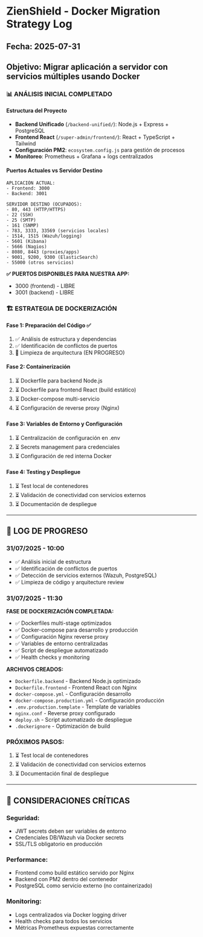 # ZienShield - Docker Migration Strategy Log

## Fecha: 2025-07-31
## Objetivo: Migrar aplicación a servidor con servicios múltiples usando Docker

### 📊 ANÁLISIS INICIAL COMPLETADO

#### Estructura del Proyecto
- **Backend Unificado** (`/backend-unified/`): Node.js + Express + PostgreSQL
- **Frontend React** (`/super-admin/frontend/`): React + TypeScript + Tailwind
- **Configuración PM2**: `ecosystem.config.js` para gestión de procesos
- **Monitoreo**: Prometheus + Grafana + logs centralizados

#### Puertos Actuales vs Servidor Destino
```
APLICACIÓN ACTUAL:
- Frontend: 3000
- Backend: 3001

SERVIDOR DESTINO (OCUPADOS):
- 80, 443 (HTTP/HTTPS)
- 22 (SSH)
- 25 (SMTP)
- 161 (SNMP)
- 783, 3333, 33569 (servicios locales)
- 1514, 1515 (Wazuh/logging)
- 5601 (Kibana)
- 5666 (Nagios)
- 8080, 8443 (proxies/apps)
- 9001, 9200, 9300 (ElasticSearch)
- 55000 (otros servicios)
```

**✅ PUERTOS DISPONIBLES PARA NUESTRA APP:**
- 3000 (frontend) - LIBRE
- 3001 (backend) - LIBRE

### 🏗️ ESTRATEGIA DE DOCKERIZACIÓN

#### Fase 1: Preparación del Código ✅
1. ✅ Análisis de estructura y dependencias
2. ✅ Identificación de conflictos de puertos
3. 🔄 Limpieza de arquitectura (EN PROGRESO)

#### Fase 2: Containerización
1. ⏳ Dockerfile para backend Node.js
2. ⏳ Dockerfile para frontend React (build estático)
3. ⏳ Docker-compose multi-servicio
4. ⏳ Configuración de reverse proxy (Nginx)

#### Fase 3: Variables de Entorno y Configuración
1. ⏳ Centralización de configuración en .env
2. ⏳ Secrets management para credenciales
3. ⏳ Configuración de red interna Docker

#### Fase 4: Testing y Despliegue
1. ⏳ Test local de contenedores
2. ⏳ Validación de conectividad con servicios externos
3. ⏳ Documentación de despliegue

---

## 📝 LOG DE PROGRESO

### 31/07/2025 - 10:00
- ✅ Análisis inicial de estructura
- ✅ Identificación de conflictos de puertos
- ✅ Detección de servicios externos (Wazuh, PostgreSQL)
- ✅ Limpieza de código y arquitecture review

### 31/07/2025 - 11:30  
**FASE DE DOCKERIZACIÓN COMPLETADA:**
- ✅ Dockerfiles multi-stage optimizados
- ✅ Docker-compose para desarrollo y producción
- ✅ Configuración Nginx reverse proxy
- ✅ Variables de entorno centralizadas
- ✅ Script de despliegue automatizado
- ✅ Health checks y monitoring

**ARCHIVOS CREADOS:**
- `Dockerfile.backend` - Backend Node.js optimizado
- `Dockerfile.frontend` - Frontend React con Nginx
- `docker-compose.yml` - Configuración desarrollo
- `docker-compose.production.yml` - Configuración producción
- `.env.production.template` - Template de variables
- `nginx.conf` - Reverse proxy configurado
- `deploy.sh` - Script automatizado de despliegue
- `.dockerignore` - Optimización de build

### PRÓXIMOS PASOS:
1. ⏳ Test local de contenedores
2. ⏳ Validación de conectividad con servicios externos
3. ⏳ Documentación final de despliegue

---

## 🚨 CONSIDERACIONES CRÍTICAS

### Seguridad:
- JWT secrets deben ser variables de entorno
- Credenciales DB/Wazuh via Docker secrets
- SSL/TLS obligatorio en producción

### Performance:
- Frontend como build estático servido por Nginx
- Backend con PM2 dentro del contenedor
- PostgreSQL como servicio externo (no containerizado)

### Monitoring:
- Logs centralizados via Docker logging driver
- Health checks para todos los servicios
- Métricas Prometheus expuestas correctamente